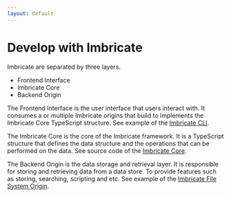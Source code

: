 ```yaml
---
layout: default
---
```


# Develop with Imbricate

Imbricate are separated by three layers.

- Frontend Interface
- Imbricate Core
- Backend Origin

The Frontend Interface is the user interface that users interact with. It consumes a or multiple Imbricate origins that build to implements the Imbricate Core TypeScript structure. See example of the [Imbricate CLI](https://github.com/imbricate/imbricate-cli).

The Imbricate Core is the core of the Imbricate framework. It is a TypeScript structure that defines the data structure and the operations that can be performed on the data. See source code of the [Imbricate Core](https://github.com/imbricate/imbricate).

The Backend Origin is the data storage and retrieval layer. It is responsible for storing and retrieving data from a data store. To provide features such as storing, searching, scripting and etc. See example of the [Imbricate File System Origin](https://github.com/imbricate/imbricate-origin-file-system).
